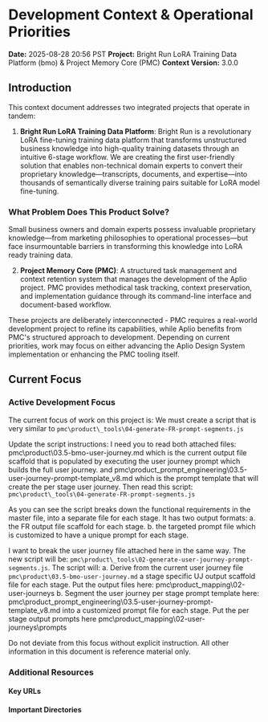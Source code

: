 # Development Context & Operational Priorities
**Date:** 2025-08-28 20:56 PST
**Project:** Bright Run LoRA Training Data Platform (bmo) & Project Memory Core (PMC)
**Context Version:** 3.0.0

## Introduction

This context document addresses two integrated projects that operate in tandem:

1. **Bright Run LoRA Training Data Platform**: Bright Run is a revolutionary LoRA fine-tuning training data platform that transforms unstructured business knowledge into high-quality training datasets through an intuitive 6-stage workflow. We are creating the first user-friendly solution that enables non-technical domain experts to convert their proprietary knowledge—transcripts, documents, and expertise—into thousands of semantically diverse training pairs suitable for LoRA model fine-tuning.

### What Problem Does This Product Solve?

Small business owners and domain experts possess invaluable proprietary knowledge—from marketing philosophies to operational processes—but face insurmountable barriers in transforming this knowledge into LoRA ready training data.

2. **Project Memory Core (PMC)**: A structured task management and context retention system that manages the development of the Aplio project. PMC provides methodical task tracking, context preservation, and implementation guidance through its command-line interface and document-based workflow.

These projects are deliberately interconnected - PMC requires a real-world development project to refine its capabilities, while Aplio benefits from PMC's structured approach to development. Depending on current priorities, work may focus on either advancing the Aplio Design System implementation or enhancing the PMC tooling itself.

## Current Focus

### Active Development Focus
The current focus of work on this project is:
We must create a script that is very similar to `pmc\product\_tools\04-generate-FR-prompt-segments.js`

Update the script instructions:
I need you to read both attached files: 
pmc\product\03.5-bmo-user-journey.md which is the current output file scaffold that is populated by executing the user journey prompt which builds the full user journey.
and
pmc\product\_prompt_engineering\03.5-user-journey-prompt-template_v8.md which is the prompt template that will create the per stage user journey.
Then read this script: `pmc\product\_tools\04-generate-FR-prompt-segments.js`

As you can see the script breaks down the functional requirements in the master file, into a separate file for each stage.
It has two output formats:
a. the FR output file scaffold for each stage. 
b. the targeted prompt file which is customized to have a unique prompt for each stage.

I want to break the user journey file attached here in the same way. 
The new script will be: `pmc\product\_tools\02-generate-user-journey-prompt-segments.js`. The script will:
a. Derive from the current user journey file `pmc\product\03.5-bmo-user-journey.md` a stage specific UJ output scaffold file for each stage. Put the output files here: pmc\product\_mapping\02-user-journeys
b. Segment the user journey per stage prompt template here: pmc\product\_prompt_engineering\03.5-user-journey-prompt-template_v8.md into a customized prompt file for each stage. Put the per stage output prompts here pmc\product\_mapping\02-user-journeys\prompts

Do not deviate from this focus without explicit instruction.
All other information in this document is reference material only.


### Additional Resources

#### Key URLs

#### Important Directories